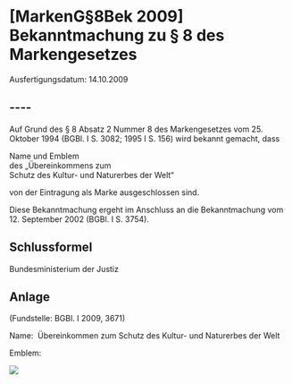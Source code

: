 # [MarkenG§8Bek 2009] Bekanntmachung zu § 8 des Markengesetzes

Ausfertigungsdatum: 14.10.2009

 

## ----

Auf Grund des § 8 Absatz 2 Nummer 8 des Markengesetzes vom 25. Oktober 1994 (BGBl. I S. 3082; 1995 I S. 156) wird bekannt gemacht, dass

Name und Emblem  
des „Übereinkommens zum  
Schutz des Kultur- und Naturerbes der Welt“

von der Eintragung als Marke ausgeschlossen sind.

Diese Bekanntmachung ergeht im Anschluss an die Bekanntmachung vom 12. September 2002 (BGBl. I S. 3754).


## Schlussformel

Bundesministerium der Justiz


## Anlage

(Fundstelle: BGBl. I 2009, 3671)

Name:  Übereinkommen zum Schutz des Kultur- und Naturerbes der Welt

Emblem:  
  
![](../normengrafiken/bgbl1_2009/j3671-1_0010.jpg)
